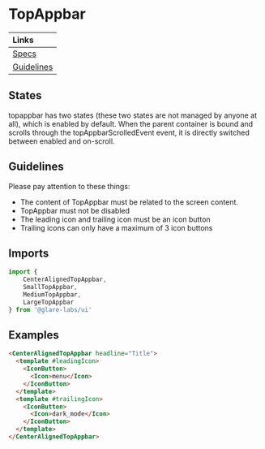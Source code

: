 # TopAppbar

|Links|
|:--|
|[Specs](https://m3.material.io/components/top-app-bar/specs)|
|[Guidelines](https://m3.material.io/components/top-app-bar/guidelines)|

## States

topappbar has two states (these two states are not managed by anyone at all), which is enabled by default. When the parent container is bound and scrolls through the topAppbarScrolledEvent event, it is directly switched between enabled and on-scroll.

## Guidelines

Please pay attention to these things:

+ The content of TopAppbar must be related to the screen content.
+ TopAppbar must not be disabled
+ The leading icon and trailing icon must be an icon button
+ Trailing icons can only have a maximum of 3 icon buttons

## Imports

```typescript
import {
    CenterAlignedTopAppbar,
    SmallTopAppbar,
    MediumTopAppbar,
    LargeTopAppbar
} from '@glare-labs/ui'
```

## Examples

```html
<CenterAlignedTopAppbar headline="Title">
  <template #leadingIcon>
    <IconButton>
      <Icon>menu</Icon>
    </IconButton>
  </template>
  <template #trailingIcon>
    <IconButton>
      <Icon>dark_mode</Icon>
    </IconButton>
  </template>
</CenterAlignedTopAppbar>
```
